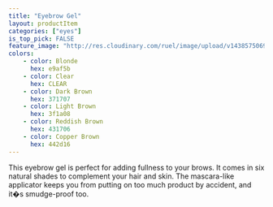```yaml
---
title: "Eyebrow Gel"
layout: productItem
categories: ["eyes"]
is_top_pick: FALSE
feature_image: "http://res.cloudinary.com/ruel/image/upload/v1438575069/fashion21/picture-20.jpg"
colors:
    - color: Blonde
      hex: e9af5b
    - color: Clear
      hex: CLEAR
    - color: Dark Brown
      hex: 371707
    - color: Light Brown
      hex: 3f1a08
    - color: Reddish Brown
      hex: 431706
    - color: Copper Brown
      hex: 442d16
---
```

This eyebrow gel is perfect for adding fullness to your brows. It comes in six natural shades to complement your hair and skin. The mascara-like applicator keeps you from putting on too much product by accident, and it�s smudge-proof too.